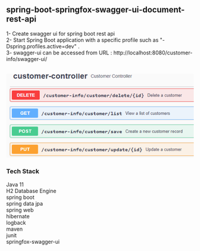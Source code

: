 ## spring-boot-springfox-swagger-ui-document-rest-api

1- Create swagger ui for spring boot rest api <br/>
2- Start Spring Boot application with a specific profile such as "-Dspring.profiles.active=dev" . <br/>
3- swagger-ui can be accessed from URL : http://localhost:8080/customer-info/swagger-ui/ <br/><br/>

![swagger_ui](doc/springfox-swagger-ui.png)
<br/>

### Tech Stack
Java 11 <br/>
H2 Database Engine <br/>
spring boot <br/>
spring data jpa <br/>
spring web <br/>
hibernate <br/>
logback <br/>
maven <br/>
junit <br/>
springfox-swagger-ui <br/>
<br/>
